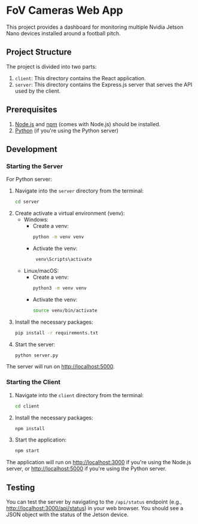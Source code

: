 # FoV Cameras Web App

This project provides a dashboard for monitoring multiple Nvidia Jetson Nano devices installed around a football pitch.

## Project Structure

The project is divided into two parts:

1. `client`: This directory contains the React application.
2. `server`: This directory contains the Express.js server that serves the API used by the client.

## Prerequisites

1. [Node.js](https://nodejs.org/en/download/) and [npm](https://www.npmjs.com/get-npm) (comes with Node.js) should be installed.
2. [Python](https://www.python.org/downloads/) (if you're using the Python server)

## Development

### Starting the Server

<!-- For Node.js server:

1. Navigate into the `server` directory from the terminal:
    ```bash
    cd server
    ```
2. Install the necessary packages:
    ```bash
    npm install
    ```
3. Start the server:
    ```bash
    node server.js
    ```

The server will run on [http://localhost:3000](http://localhost:3000). -->

For Python server:

1. Navigate into the `server` directory from the terminal:
    ```bash
    cd server
    ```
2. Create activate a virtual environment (venv):
   - Windows:
     - Create a venv:
         ```bash
        python -m venv venv
        ```
      - Activate the venv:
        ```bash
         venv\Scripts\activate
        ```
    - Linux/macOS:
      - Create a venv:
        ```bash
        python3 -m venv venv
        ```
      - Activate the venv:
        ```bash
        source venv/bin/activate
        ```
3. Install the necessary packages:
    ```bash
    pip install -r requirements.txt
    ```
4. Start the server:
    ```bash
    python server.py
    ```

The server will run on [http://localhost:5000](http://localhost:5000).

### Starting the Client

1. Navigate into the `client` directory from the terminal:
    ```bash
    cd client
    ```
2. Install the necessary packages:
    ```bash
    npm install
    ```
3. Start the application:
    ```bash
    npm start
    ```

The application will run on [http://localhost:3000](http://localhost:3000) if you're using the Node.js server, or [http://localhost:5000](http://localhost:5000) if you're using the Python server.

## Testing

You can test the server by navigating to the `/api/status` endpoint (e.g., [http://localhost:3000/api/status](http://localhost:3000/api/status)) in your web browser. You should see a JSON object with the status of the Jetson device.
